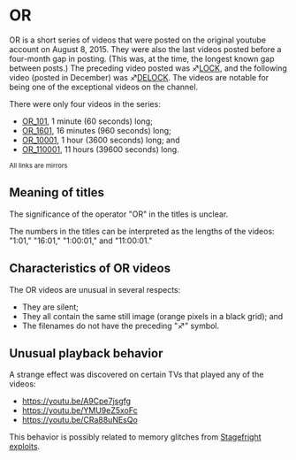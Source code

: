 # OR

OR is a short series of videos that were posted on the original youtube
account on August 8, 2015. They were also the last videos posted before
a four-month gap in posting. (This was, at the time, the longest known
gap between posts.) The preceding video posted was
♐[LOCK](LOCK "wikilink"), and the following video (posted in December)
was ♐[DELOCK](DELOCK "wikilink"). The videos are notable for being one
of the exceptional videos on the channel.

There were only four videos in the series:

  - [OR\_101](https://www.youtube.com/watch?v=c7QrAlGgxkA), 1 minute (60
    seconds) long;
  - [OR\_1601](https://www.youtube.com/watch?v=KbH3QphfEKE), 16 minutes
    (960 seconds) long;
  - [OR\_10001](https://www.youtube.com/watch?v=fuJ7SZhDgyE), 1 hour
    (3600 seconds) long; and
  - [OR\_110001](https://www.youtube.com/watch?v=ESVqEQB6OVU), 11 hours
    (39600 seconds) long.

<small>All links are mirrors</small>

## Meaning of titles

The significance of the operator "OR" in the titles is unclear.

The numbers in the titles can be interpreted as the lengths of the
videos: "1:01," "16:01," "1:00:01," and "11:00:01."

## Characteristics of OR videos

The OR videos are unusual in several respects:

  - They are silent;
  - They all contain the same still image (orange pixels in a black
    grid); and
  - The filenames do not have the preceding "♐" symbol.

## Unusual playback behavior

A strange effect was discovered on certain TVs that played any of the
videos:

  - <https://youtu.be/A9Cpe7jsgfg>
  - <https://youtu.be/YMU9eZ5xoFc>
  - <https://youtu.be/CRa88uNEsQo>

This behavior is possibly related to memory glitches from [Stagefright exploits](UFSC,_Stagefright_and_Rowhammer_exploits "wikilink").

